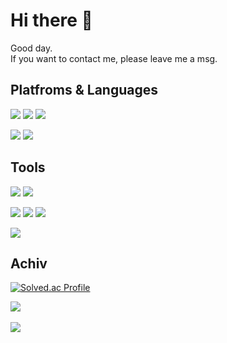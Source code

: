 # Hi there 👋
Good day.  
If you want to contact me, please leave me a msg.

## Platfroms & Languages
<img src="https://img.shields.io/badge/C-A8B9CC?style=flat&logo=C&logoColor=white"/> <img src="https://img.shields.io/badge/C++-00599C?style=flat&logo=C++&logoColor=white"/> <img src="https://img.shields.io/badge/JAVA-007396?style=flat&logo=java&logoColor=white"/>

<img src="https://img.shields.io/badge/SpringBoot-6DB33F?style=flat&logo=SpringBoot&logoColor=white"/>
<img src="https://img.shields.io/badge/MySQL-4479A1?style=flat&logo=MySQL&logoColor=white"/>

## Tools

<img src="https://img.shields.io/badge/Git-F05032?style=flat&logo=Git&logoColor=white"/> <img src="https://img.shields.io/badge/github-181717?style=flat&logo=github&logoColor=white"/>

<img src="https://img.shields.io/badge/Eclipse IDE-2C2255?style=flat&logo=EclipseIDE&logoColor=white"/> <img src="https://img.shields.io/badge/Intellij IDE-000000?style=flat&logo=IntellijIDEA&logoColor=white"/>
<img src="https://img.shields.io/badge/VSCode-007ACC?style=flat&logo=VisualStudioCode&logoColor=white"/>

<img src="https://img.shields.io/badge/Notion-000000?style=flat&logo=Notion&logoColor=white"/>

## Achiv
[![Solved.ac Profile](http://mazassumnida.wtf/api/v2/generate_badge?boj=yimo22)](https://solved.ac/yimo22/)

<img src="https://github-readme-stats.vercel.app/api/top-langs/?username=yimo22&layout=compact"><br><br>
<img src="https://github-readme-stats.vercel.app/api?username=yimo22&show_icons=true">
